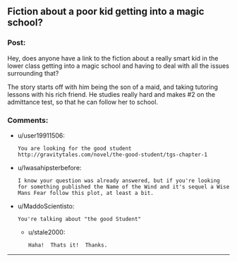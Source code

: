 ## Fiction about a poor kid getting into a magic school?

### Post:

Hey, does anyone have a link to the fiction about a really smart kid in the lower class getting into a magic school and having to deal with all the issues surrounding that?

The story starts off with him being the son of a maid, and taking tutoring lessons with his rich friend.  He studies really hard and makes #2 on the admittance test, so that he can follow her to school.

### Comments:

- u/user19911506:
  ```
  You are looking for the good student http://gravitytales.com/novel/the-good-student/tgs-chapter-1
  ```

- u/Iwasahipsterbefore:
  ```
  I know your question was already answered, but if you're looking for something published the Name of the Wind and it's sequel a Wise Mans Fear follow this plot, at least a bit.
  ```

- u/MaddoScientisto:
  ```
  You're talking about "the good Student"
  ```

  - u/stale2000:
    ```
    Haha!  Thats it!  Thanks.
    ```

---

